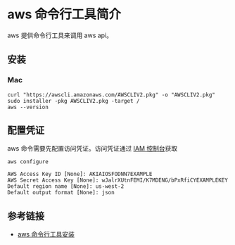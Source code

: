 # aws 命令行工具简介

aws 提供命令行工具来调用 aws api。

## 安装

### Mac

```shell
curl "https://awscli.amazonaws.com/AWSCLIV2.pkg" -o "AWSCLIV2.pkg"
sudo installer -pkg AWSCLIV2.pkg -target /
aws --version
```

## 配置凭证

aws 命令需要先配置访问凭证。访问凭证通过 [IAM 控制台](https://us-east-1.console.aws.amazon.com/iamv2/home)获取

```shell
aws configure

AWS Access Key ID [None]: AKIAIOSFODNN7EXAMPLE
AWS Secret Access Key [None]: wJalrXUtnFEMI/K7MDENG/bPxRfiCYEXAMPLEKEY
Default region name [None]: us-west-2
Default output format [None]: json
```

## 参考链接

- [aws 命令行工具安装](https://docs.aws.amazon.com/cli/latest/userguide/getting-started-install.html)